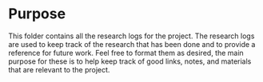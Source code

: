 # Purpose
This folder contains all the research logs for the project. The research logs are used to keep track of the research that has been done and to provide a reference for future work.
Feel free to format them as desired, the main purpose for these is to help keep track of good links, notes, and materials that are relevant to the project.
